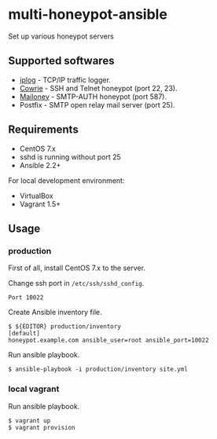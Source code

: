 # multi-honeypot-ansible

Set up various honeypot servers

## Supported softwares

* [iplog](http://freecode.com/projects/iplog) - TCP/IP traffic logger.
* [Cowrie](https://github.com/micheloosterhof/cowrie) - SSH and Telnet honeypot (port 22, 23).
* [Mailoney](https://github.com/awhitehatter/mailoney) - SMTP-AUTH honeypot (port 587).
* Postfix - SMTP open relay mail server (port 25).

## Requirements

* CentOS 7.x
 * sshd is running without port 25
* Ansible 2.2+

For local development environment:

* VirtualBox
* Vagrant 1.5+

## Usage

### production

First of all, install CentOS 7.x to the server.

Change ssh port in `/etc/ssh/sshd_config`.

    Port 10022

Create Ansible inventory file.

    $ ${EDITOR} production/inventory
    [default]
    honeypot.example.com ansible_user=root ansible_port=10022

Run ansible playbook.

    $ ansible-playbook -i production/inventory site.yml

### local vagrant

Run ansible playbook.

    $ vagrant up
    $ vagrant provision
